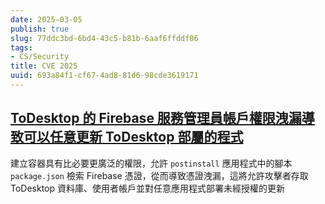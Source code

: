 ```yaml
---
date: 2025-03-05
publish: true
slug: 77ddc3bd-6bd4-43c5-b81b-6aaf6ffddf06
tags:
- CS/Security
title: CVE 2025
uuid: 693a84f1-cf67-4ad8-81d6-98cde3619171
---
```

## [ToDesktop 的 Firebase 服務管理員帳戶權限洩漏導致可以任意更新 ToDesktop 部屬的程式](https://kibty.town/blog/todesktop/)

建立容器具有比必要更廣泛的權限，允許 `postinstall` 應用程式中的腳本 `package.json` 檢索 Firebase 憑證，從而導致憑證洩漏，這將允許攻擊者存取 ToDesktop 資料庫、使用者帳戶並對任意應用程式部署未經授權的更新
